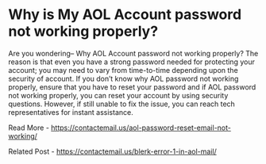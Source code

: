 # Why is My AOL Account password not working properly?


Are you wondering– Why AOL Account password not working properly? The reason is that even you have a strong password needed for protecting your account; you may need to vary from time-to-time depending upon the security of account.  If you don’t know why AOL password not working properly, ensure that you have to reset your password and if AOL password not working properly, you can reset your account by using security questions. However, if still unable to fix the issue, you can reach tech representatives for instant assistance. 

Read More - https://contactemail.us/aol-password-reset-email-not-working/

Related Post - https://contactemail.us/blerk-error-1-in-aol-mail/
